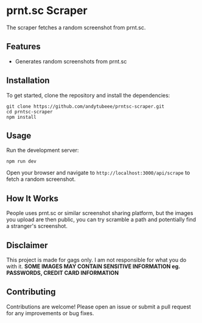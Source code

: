 # prnt.sc Scraper

The scraper fetches a random screenshot from prnt.sc.

## Features

- Generates random screenshots from prnt.sc

## Installation

To get started, clone the repository and install the dependencies:

```
git clone https://github.com/andytubeee/prntsc-scraper.git
cd prntsc-scraper
npm install
```

## Usage

Run the development server:

`npm run dev`

Open your browser and navigate to `http://localhost:3000/api/scrape` to fetch a random screenshot.

## How It Works

People uses prnt.sc or similar screenshot sharing platform, but the images you upload are then public, you can try scramble a path and potentially find a stranger's screenshot.

## Disclaimer

This project is made for gags only. I am not responsible for what you do with it. **SOME IMAGES MAY CONTAIN SENSITIVE INFORMATION eg. PASSWORDS, CREDIT CARD INFORMATION**

## Contributing

Contributions are welcome! Please open an issue or submit a pull request for any improvements or bug fixes.
